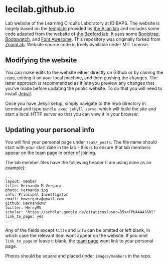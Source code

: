 # lecilab.github.io
Lab website of the Learning Circuits Laboratory at IDIBAPS.
The website is largely based on the
[template](https://github.com/mpa139/allanlab) provided by
[the Allan lab](http://www.allanlab.org/) and includes some code
adapted from the website of [the Bedford lab](https://bedford.io/).
It uses some [Bootstrap](http://www.getbootstrap.com),
[Bootswatch](http://www.bootswatch.com), and [Font Awesome](https://fontawesome.com/).
This repository was originally forked from [ZnamLab](https://znamlab.org/).
Website source code is freely available under MIT License.

## Modifying the website
You can make edits to the website either directly on Github or by cloning the
repo, editing it on your local machine, and then pushing the changes. The latter
approach is recommended as it lets you preview any changes that you've made
before updating the public website. To do that you will need to install
[Jekyll](https://jekyllrb.com/).

Once you have Jekyll setup, simply navigate to the
repo directory in terminal and type `bundle exec jekyll serve`, which will
build the site and start a local HTTP server so that you can view it in your
browser.

## Updating your personal info
You will find your personal page under `team/_posts`. The file name should start
with your start date in the lab - this is to ensure that lab members appear on
the team page in order of joining.

The lab member files have the following header (I am using mine as an example):

```
---
layout: member
title: Hernando M Vergara
photo: Hernando.jpg
info: Principal Investigator
email: hmvergara@gmail.com
github: HernandoMV
twitter: HernyMV
scholar: "https://scholar.google.de/citations?user=85xaFPUAAAAJ&hl"
link_to_page: yes
---
```

Any of the fields except `title` and `info` can be omitted or left blank, in which
case the relevant item wont appear on the website. If you omit `link_to_page`
or leave it blank, the [team page](https://lecilab.github.io/team/) wont link to your
personal page.

Photos should be square and placed under `images/members` in the repo.
